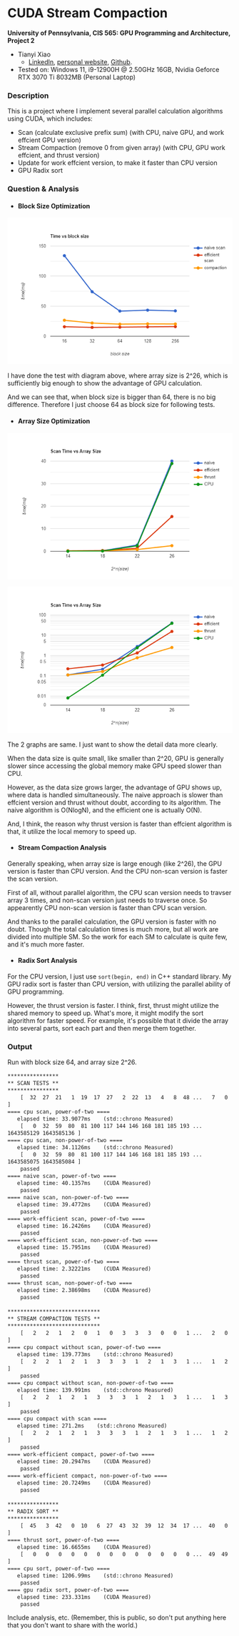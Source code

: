 CUDA Stream Compaction
======================

**University of Pennsylvania, CIS 565: GPU Programming and Architecture, Project 2**

* Tianyi Xiao
  * [LinkedIn](https://www.linkedin.com/in/tianyi-xiao-20268524a/), [personal website](https://jackxty.github.io/), [Github](https://github.com/JackXTY).
* Tested on: Windows 11, i9-12900H @ 2.50GHz 16GB, Nvidia Geforce RTX 3070 Ti 8032MB (Personal Laptop)

### Description

This is a project where I implement several parallel calculation algorithms using CUDA, which includes:

- Scan (calculate exclusive prefix sum) (with CPU, naive GPU, and work effcient GPU version)
- Stream Compaction (remove 0 from given array) (with CPU, GPU work effcient, and thrust version)
- Update for work effcient version, to make it faster than CPU version
- GPU Radix sort

### Question & Analysis

- #### Block Size Optimization

![](img/block_line_graph.png)

I have done the test with diagram above, where array size is 2^26, which is sufficiently big enough to show the advantage of GPU calculation.

And we can see that, when block size is bigger than 64, there is no big difference. Therefore I just choose 64 as block size for following tests.

- #### Array Size Optimization

![](img/arrSize1.png)

![](img/arrSize0.png)

The 2 graphs are same. I just want to show the detail data more clearly.

When the data size is quite small, like smaller than 2^20, GPU is generally slower since accessing the global memory make GPU speed slower than CPU.

However, as the data size grows larger, the advantage of GPU shows up, where data is handled simultaneously. The naive approach is slower than effcient version and thrust without doubt, according to its algorithm. The naive algorithm is O(NlogN), and the efficient one is actually O(N).

And, I think, the reason why thrust version is faster than effcient algorithm is that, it utilize the local memory to speed up.

- #### Stream Compaction Analysis

Generally speaking, when array size is large enough (like 2^26), the GPU version is faster than CPU version. And the CPU non-scan version is faster the scan version.

First of all, without parallel algorithm, the CPU scan version needs to travser array 3 times, and non-scan version just needs to traverse once. So appearently CPU non-scan version is faster than CPU scan version.

And thanks to the parallel calculation, the GPU version is faster with no doubt. Though the total calculation times is much more, but all work are divided into multiple SM. So the work for each SM to calculate is quite few, and it's much more faster.

- #### Radix Sort Analysis

For the CPU version, I just use ``sort(begin, end)`` in C++ standard library. My GPU radix sort is faster than CPU version, with utilizing the parallel ability of GPU programming.

However, the thrust version is faster. I think, first, thrust might utilize the shared memory to speed up. What's more, it might modify the sort algorithm for faster speed. For example, it's possible that it divide the array into several parts, sort each part and then merge them together.

### Output

Run with block size 64, and array size 2^26.

```
****************
** SCAN TESTS **
****************
    [  32  27  21   1  19  17  27   2  22  13   4   8  48 ...   7   0 ]
==== cpu scan, power-of-two ====
   elapsed time: 33.9077ms    (std::chrono Measured)
    [   0  32  59  80  81 100 117 144 146 168 181 185 193 ... 1643585129 1643585136 ]
==== cpu scan, non-power-of-two ====
   elapsed time: 34.1126ms    (std::chrono Measured)
    [   0  32  59  80  81 100 117 144 146 168 181 185 193 ... 1643585075 1643585084 ]
    passed
==== naive scan, power-of-two ====
   elapsed time: 40.1357ms    (CUDA Measured)
    passed
==== naive scan, non-power-of-two ====
   elapsed time: 39.4772ms    (CUDA Measured)
    passed
==== work-efficient scan, power-of-two ====
   elapsed time: 16.2426ms    (CUDA Measured)
    passed
==== work-efficient scan, non-power-of-two ====
   elapsed time: 15.7951ms    (CUDA Measured)
    passed
==== thrust scan, power-of-two ====
   elapsed time: 2.32221ms    (CUDA Measured)
    passed
==== thrust scan, non-power-of-two ====
   elapsed time: 2.38698ms    (CUDA Measured)
    passed

*****************************
** STREAM COMPACTION TESTS **
*****************************
    [   2   2   1   2   0   1   0   3   3   3   0   0   1 ...   2   0 ]
==== cpu compact without scan, power-of-two ====
   elapsed time: 139.773ms    (std::chrono Measured)
    [   2   2   1   2   1   3   3   3   1   2   1   3   1 ...   1   2 ]
    passed
==== cpu compact without scan, non-power-of-two ====
   elapsed time: 139.991ms    (std::chrono Measured)
    [   2   2   1   2   1   3   3   3   1   2   1   3   1 ...   1   3 ]
    passed
==== cpu compact with scan ====
   elapsed time: 271.2ms    (std::chrono Measured)
    [   2   2   1   2   1   3   3   3   1   2   1   3   1 ...   1   2 ]
    passed
==== work-efficient compact, power-of-two ====
   elapsed time: 20.2947ms    (CUDA Measured)
    passed
==== work-efficient compact, non-power-of-two ====
   elapsed time: 20.7249ms    (CUDA Measured)
    passed

****************
** RADIX SORT **
****************
    [  45   3  42   0  10   6  27  43  32  39  12  34  17 ...  40   0 ]
==== thrust sort, power-of-two ====
   elapsed time: 16.6655ms    (CUDA Measured)
    [   0   0   0   0   0   0   0   0   0   0   0   0   0 ...  49  49 ]
==== cpu sort, power-of-two ====
   elapsed time: 1206.99ms    (std::chrono Measured)
    passed
==== gpu radix sort, power-of-two ====
   elapsed time: 233.331ms    (CUDA Measured)
    passed
```


Include analysis, etc. (Remember, this is public, so don't put
anything here that you don't want to share with the world.)

